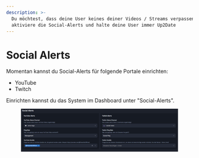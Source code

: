 ```yaml
---
description: >-
  Du möchtest, dass deine User keines deiner Videos / Streams verpassen? Dann
  aktiviere die Social-Alerts und halte deine User immer Up2Date
---
```


# Social Alerts

Momentan kannst du Social-Alerts für folgende Portale einrichten:

* YouTube
* Twitch

Einrichten kannst du das System im Dashboard unter "Social-Alerts".

<div data-full-width="true"><figure><img src="../.gitbook/assets/chrome_b9zlpHFbgw (1).png" alt=""><figcaption></figcaption></figure></div>
